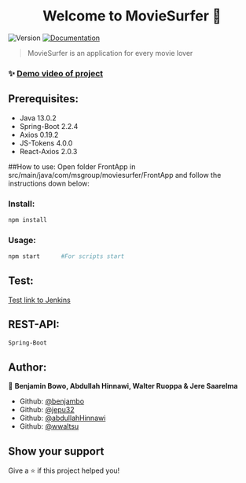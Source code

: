 <h1 align="center">Welcome to MovieSurfer 👋</h1>
<p>
  <img alt="Version" src="https://img.shields.io/badge/version-0.1.0-blue.svg?cacheSeconds=2592000" />
  <a href="https://github.com/benjambo/MovieSurfer" target="_blank">
    <img alt="Documentation" src="https://img.shields.io/badge/documentation-yes-brightgreen.svg" />
  </a>
</p>

> MovieSurfer is an application for every movie lover

### ✨ [Demo video of project](https://drive.google.com/a/metropolia.fi/file/d/1ehcXtf-aUfPu-cBXk6XSxS9hrygYwoDw/view?usp=sharing)

## Prerequisites:

- Java 13.0.2
- Spring-Boot 2.2.4
- Axios 0.19.2
- JS-Tokens 4.0.0
- React-Axios 2.0.3

##How to use:
Open folder FrontApp in src/main/java/com/msgroup/moviesurfer/FrontApp and follow the instructions down below: 

### Install:

```sh
npm install
```

### Usage:

```sh
npm start      #For scripts start
```

## Test:

[Test link to Jenkins](http://10.114.32.11:8080)

## REST-API:

```sh
Spring-Boot
```

## Author:

👤 **Benjamin Bowo, Abdullah Hinnawi, Walter Ruoppa & Jere Saarelma**

- Github: [@benjambo](https://github.com/benjambo)
- Github: [@jepu32](https://github.com/jepu32)
- Github: [@abdullahHinnawi](https://github.com/abdullahHinnawi)
- Github: [@wwaltsu](https://github.com/wwaltsu)

## Show your support

Give a ⭐️ if this project helped you!
